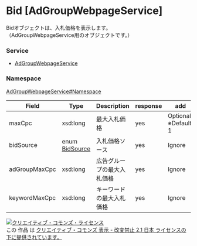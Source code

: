 # Bid [AdGroupWebpageService]
Bidオブジェクトは、入札価格を表示します。<br>
（AdGroupWebpageService用のオブジェクトです。）

### Service
+ [AdGroupWebpageService](../../services/AdGroupWebpageService.md)

### Namespace
[AdGroupWebpageService#Namespace](../../services/AdGroupWebpageService.md#namespace)

| Field | Type | Description | response | add | set | remove
|---|---|---|---|---|---|---|
| maxCpc | xsd:long | 最大入札価格 | yes | Optional<br>※Default: 1 | Optional<br><i>Updatable</i> | Ignore |
| bidSource | enum [BidSource](./BidSource.md) | 入札価格ソース | yes | Ignore | Ignore | Ignore |
| adGroupMaxCpc | xsd:long | 広告グループの最大入札価格 | yes | Ignore | Ignore | Ignore |
| keywordMaxCpc | xsd:long | キーワードの最大入札価格 | yes | Ignore | Ignore | Ignore |



<a rel="license" href="http://creativecommons.org/licenses/by-nd/2.1/jp/"><img alt="クリエイティブ・コモンズ・ライセンス" style="border-width:0" src="https://i.creativecommons.org/l/by-nd/2.1/jp/88x31.png" /></a><br />この 作品 は <a rel="license" href="http://creativecommons.org/licenses/by-nd/2.1/jp/">クリエイティブ・コモンズ 表示 - 改変禁止 2.1 日本 ライセンスの下に提供されています。</a>
